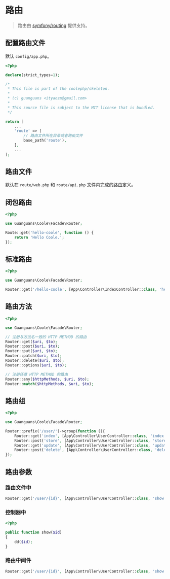 # 路由

> 路由由 [symfony/routing](https://github.com/symfony/routing) 提供支持。

## 配置路由文件

默认 `config/app.php`。

```php
<?php

declare(strict_types=1);

/*
 * This file is part of the coolephp/skeleton.
 *
 * (c) guanguans <ityaozm@gmail.com>
 *
 * This source file is subject to the MIT license that is bundled.
 */

return [
    ...
    'route' => [
        // 路由文件所在目录或者路由文件
        base_path('route'),
    ],
    ...
];
```

## 路由文件

默认在 `route/web.php` 和 `route/api.php` 文件内完成的路由定义。

## 闭包路由

```php
<?php

use Guanguans\Coole\Facade\Router;

Route::get('hello-coole', function () {
    return 'Hello Coole.';
});
```

## 标准路由

```php
<?php

use Guanguans\Coole\Facade\Router;

Router::get('/hello-coole', [App\Controller\IndexController::class, 'hello']);
```

## 路由方法

```php
<?php

use Guanguans\Coole\Facade\Router;

// 注册与方法名一致的 HTTP METHOD 的路由
Router::get($uri, $to);
Router::post($uri, $to);
Router::put($uri, $to);
Router::patch($uri, $to);
Router::delete($uri, $to);
Router::options($uri, $to);

// 注册任意 HTTP METHOD 的路由
Router::any($httpMethods, $uri, $to);
Router::match($httpMethods, $uri, $to);
```

## 路由组

```php
<?php

use Guanguans\Coole\Facade\Router;

Router::prefix('/user/')->group(function (){
    Router::get('index', [App\Controller\UserController::class, 'index']);
    Router::post('store', [App\Controller\UserController::class, 'store']);
    Router::get('update', [App\Controller\UserController::class, 'update']);
    Router::post('delete', [App\Controller\UserController::class, 'delete']);
});
```

## 路由参数

### 路由文件中

```php
Router::get('/user/{id}', [App\Controller\UserController::class, 'show']);
```

### 控制器中

```php
<?php

public function show($id)
{
    dd($id);
}
```

### 路由中间件

```php
Router::get('/user/{id}', [App\Controller\UserController::class, 'show'])->setMiddleware(App\Middlewa\DemoMiddleware::class);
```
